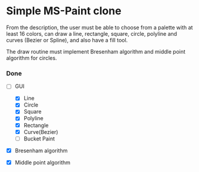 # Simple MS-Paint clone

From the description, the user must be able to choose from a palette with at least 16 colors,
can draw a line, rectangle, square, circle, polyline and curves (Bezier or Spline), and also
have a fill tool.

The draw routine must implement Bresenham algorithm and middle point algorithm for circles.

### Done ###

- [ ] GUI
    - [X] Line
    - [X] Circle
    - [X] Square
    - [X] Polyline
    - [X] Rectangle
    - [X] Curve(Bezier)
    - [ ] Bucket Paint
- [X] Bresenham algorithm
- [X] Middle point algorithm

